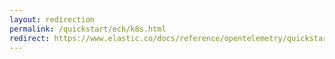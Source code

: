 ```yaml
---
layout: redirection
permalink: /quickstart/ech/k8s.html
redirect: https://www.elastic.co/docs/reference/opentelemetry/quickstart/ech/k8s.html
---
```

